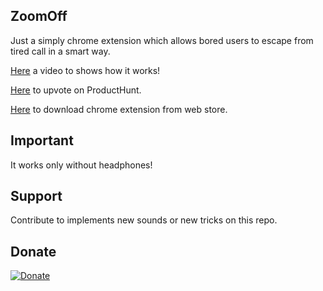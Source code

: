 ## ZoomOff

Just a simply chrome extension which allows bored users to escape from tired call in a smart way.

[Here](https://youtu.be/ltF3UDY0D6o) a video to shows how it works!

[Here](https://www.producthunt.com/posts/zoomoff) to upvote on ProductHunt.

[Here](https://chrome.google.com/webstore/search/zoomoff) to download chrome extension from web store.

## Important

It works only without headphones!

## Support

Contribute to implements new sounds or new tricks on this repo.

## Donate

[![Donate](https://img.shields.io/badge/Donate-PayPal-green.svg)](https://www.paypal.com/donate?hosted_button_id=6WYQBM2U7KV7A)
